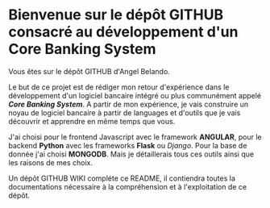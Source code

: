 # Bienvenue sur le dépôt GITHUB consacré au développement d'un Core Banking System

Vous êtes sur le dépôt GITHUB d'Angel Belando.

Le but de ce projet est de rédiger mon retour d'expérience dans le développement d'un logiciel bancaire intégré ou plus communément appelé ***Core Banking System***. 
A partir de mon expérience, je vais construire un noyau de logiciel bancaire à partir de languages et d'outils que je vais découvrir et apprendre en même temps que vous.

J'ai choisi pour le frontend Javascript avec le framework **ANGULAR**, pour le backend **Python** avec les frameworks **Flask** ou *Django*. 
Pour la base de donnée j'ai choisi **MONGODB**.
Mais je détaillerais tous ces outils ainsi que les raisons de mes choix.

Un dépôt GITHUB WIKI compléte ce README, il contiendra toutes la documentations nécessaire à la compréhension et à l'exploitation de ce dépôt.
